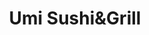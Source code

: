 ---
layout: place
title: "Umi Sushi&Grill"
permalink: /michigan/grand-rapids/umi-sushi-grill.html
stateAbbr: MI
stateName: Michigan
cityName: Grand Rapids
seo:
  name: "Umi Sushi&Grill"
  type: Restaurant
  links: http://umisushigrill.com/
description: "Looking for sushi in Grand Rapids, Michigan? Check out Umi Sushi&Grill for a delightful Japanese dining experience. Enjoy a variety of sushi and other dishes..."
place_id: ChIJxb0dwVG1GYgRCfannlgm8wk
photos:
  - name: >-
      places/ChIJxb0dwVG1GYgRCfannlgm8wk/photos/AeeoHcJV5zNzzloYkfCpqL-nys434RZHVwiPbw7xRP2uOezI-8SKKxstF-J_ChGdP0XY4DVHFp-p75YJwquJxcXpgyvunAcC6Wcz6UhpvejZpKXUbbarpL5XlYsfjfA5h6aNH7ebL402Gd9FnUr_udmBDhXldM-aW8Gl2x7FFKO8gZ1HEjV4QgLQcYr82QO_4iXsV4YOF_wAWeBBvtWFinm42oalwLDD91aKuA0lHDsDdDo8PAhLvGMXr9hALkjxNujYXrlKYFr5ZDwC9v3zutbNV6vKxnPjfpqr3-8xmsuD_J8
    widthPx: 2736
    heightPx: 3648
    authorAttributions:
      - displayName: Umi Sushi&Grill
        uri: https://maps.google.com/maps/contrib/115495093832935604749
        photoUri: >-
          https://lh3.googleusercontent.com/a-/ALV-UjU-cQdE2S5dtYDccoXhyM6K9IUynv_lz5INkVFxGKASUW8-IQ=s100-p-k-no-mo
    flagContentUri: >-
      https://www.google.com/local/imagery/report/?cb_client=maps_api_places.places_api&image_key=!1e10!2sAF1QipM4rAkAT3vDTCRds0h-JN7gzEObZYzGQbv6cOI&hl=en-US
    googleMapsUri: >-
      https://www.google.com/maps/place//data=!3m4!1e2!3m2!1sAF1QipM4rAkAT3vDTCRds0h-JN7gzEObZYzGQbv6cOI!2e10!4m2!3m1!1s0x8819b551c11dbdc5:0x9f326589ea7f609
  - name: >-
      places/ChIJxb0dwVG1GYgRCfannlgm8wk/photos/AeeoHcLi0WKrVEiefvc_WCVwSIIzEyrQsKwuBBoiqWo6kcuxdwB5bYag86FKkp3ptNb4kY7eiMRddEQN27uU8HGXSSpXA9JTDYTuGqcX9VFWE7waHqrb2lTNLlILmaviDWlsGps5_ENCqwlR2cBF8KGgN-8fZNQqGtz3hVS_0Wnb25CB_bULN459lx0qCdK2sK7uZb7D8v-BvgmePIO6UxeRckB-i6q0hzp8ykddAigmo7ocqAJ0aPHdm-JQW-95mbT4xRRVoxC_v2Wu6aYAc7_nngbHE8Xc5y_4-DdjScseR5M
    widthPx: 3648
    heightPx: 2736
    authorAttributions:
      - displayName: Umi Sushi&Grill
        uri: https://maps.google.com/maps/contrib/115495093832935604749
        photoUri: >-
          https://lh3.googleusercontent.com/a-/ALV-UjU-cQdE2S5dtYDccoXhyM6K9IUynv_lz5INkVFxGKASUW8-IQ=s100-p-k-no-mo
    flagContentUri: >-
      https://www.google.com/local/imagery/report/?cb_client=maps_api_places.places_api&image_key=!1e10!2sAF1QipNdxFDvcWRCNWO1xtB7aeQapjdTkHuIWmVFIJY&hl=en-US
    googleMapsUri: >-
      https://www.google.com/maps/place//data=!3m4!1e2!3m2!1sAF1QipNdxFDvcWRCNWO1xtB7aeQapjdTkHuIWmVFIJY!2e10!4m2!3m1!1s0x8819b551c11dbdc5:0x9f326589ea7f609
  - name: >-
      places/ChIJxb0dwVG1GYgRCfannlgm8wk/photos/AeeoHcLRzcSVwTh-Kc2tpXAcfSyTToNF5VCTSUe16JCTBpiYNKIev7outAmA4ukI72Fp_Q1eYvGK0oeNaaeRYf3c9TTLIAoIwBYwy0NGZRwiKiTQzPz3-QVKq0it6hpNxNpGlqf0rRB-PzJSilRX-VlyiIv1Wev-JhUKWY5IQ1mUmSKPSJfsZkme-c8VnhIcp3AFST1sNefHm8-eIum4VtbtwoYs5DEWSUQOnS0xpcDL5TxnFii1_mLW71VWnHIjKNAHfP_qoMYHRQe2B3qyXYZJ7QbDzVt98mEq4y0mcMqHuwuQCdiWEZa5_KZ8p9qHHFL_E_XrPZhKeFPsluARxrW3cvtQooEqnROjjjtJgw8Uv3RuR5XRc0b6mkH9hyi6IH3A9O5Jz31rwi2DoaQryMTBkadvy7Nxhudj4WJRshoqmOTkSw
    widthPx: 4000
    heightPx: 3000
    authorAttributions:
      - displayName: Stephanie Shallal
        uri: https://maps.google.com/maps/contrib/117573864397839505549
        photoUri: >-
          https://lh3.googleusercontent.com/a-/ALV-UjWnQJPoKKXB6z74pUXKWxftD-_pR5eqW31qpIVHsUlIXY11Bew=s100-p-k-no-mo
    flagContentUri: >-
      https://www.google.com/local/imagery/report/?cb_client=maps_api_places.places_api&image_key=!1e10!2sCIHM0ogKEICAgMDwlqqzZA&hl=en-US
    googleMapsUri: >-
      https://www.google.com/maps/place//data=!3m4!1e2!3m2!1sCIHM0ogKEICAgMDwlqqzZA!2e10!4m2!3m1!1s0x8819b551c11dbdc5:0x9f326589ea7f609
  - name: >-
      places/ChIJxb0dwVG1GYgRCfannlgm8wk/photos/AeeoHcI-pD8UAAW2mqJsoxmN2ipB-3vI6v1lXLa9rCPh2Nx8ZxsT8eHhvpftcXTNVGAOs3jj64_T7U2R7cKrqjV5ITMMijaDy7XXa12Y7oFw04u--AvCkNBtgZ8Z959-JglZIGgAivNh34ndUoTlNjShGFDudOrMuK6xaSWKdb-f4eroM0PYj4tHPCUPvEdED3EXYq1gW5plfB4P3Q30JUtS9o1Sz4MV23qRpGMqx_YveMVLshrETJF2AyJxnEQ2ek9CRJRu60kMSibHwk3T_TmB9EoYUdvajUqjSAOtCU5T3ZUPeDbGe_ODCyHObMPhcVosyd0sK8cMv7QbtwPAQoEpVvg3mlqcNw6qWBj3PYuGDJHKhCeSL9td3WBuLQnXIcp4vQISZy-e6UZOqgAdQ6LR0HWrOaMQt1NpnE6o9-LR3E8AOg
    widthPx: 4800
    heightPx: 3600
    authorAttributions:
      - displayName: Umi Sushi
        uri: https://maps.google.com/maps/contrib/110502375818699892706
        photoUri: >-
          https://lh3.googleusercontent.com/a-/ALV-UjWMLQZqyYFgm-X-rxbOSqPFxmp-lqq9yT62v-ReFWCKxKax7Qg7=s100-p-k-no-mo
    flagContentUri: >-
      https://www.google.com/local/imagery/report/?cb_client=maps_api_places.places_api&image_key=!1e10!2sCIHM0ogKEICAgIDTqKmvXw&hl=en-US
    googleMapsUri: >-
      https://www.google.com/maps/place//data=!3m4!1e2!3m2!1sCIHM0ogKEICAgIDTqKmvXw!2e10!4m2!3m1!1s0x8819b551c11dbdc5:0x9f326589ea7f609
  - name: >-
      places/ChIJxb0dwVG1GYgRCfannlgm8wk/photos/AeeoHcI6iiWgxT9JbKvIMD7wPFvBO5IkwCpdXrgUNTUiTpJPi2JuFcxyvABYW0ZTInoKWRXsfnvTQDq7RA4EzcRpYVaAdR0lvhWoxIQfmmAXNYCAu5R6g7RojAplAZiW437cP8d76OgHnCR42a_BvEkw1g1giNOnt9TkFp0_HGm-XH4k5v-FTHdMibl_Z9XD3gufXAEgRlzE-vSJK0WIDC_CWdjeRTkeUJaysL5PE1HnFz5eb42CrRikXKH9W6cfYDxXaTkNna6J6pDMmiUq24UPDpZAfyQmElwRHuRUPbEF8qc
    widthPx: 4800
    heightPx: 3200
    authorAttributions:
      - displayName: Umi Sushi&Grill
        uri: https://maps.google.com/maps/contrib/115495093832935604749
        photoUri: >-
          https://lh3.googleusercontent.com/a-/ALV-UjU-cQdE2S5dtYDccoXhyM6K9IUynv_lz5INkVFxGKASUW8-IQ=s100-p-k-no-mo
    flagContentUri: >-
      https://www.google.com/local/imagery/report/?cb_client=maps_api_places.places_api&image_key=!1e10!2sAF1QipMJNT9mlkmrt17jhqyYwesUjGdYhb5ApY_dZxo&hl=en-US
    googleMapsUri: >-
      https://www.google.com/maps/place//data=!3m4!1e2!3m2!1sAF1QipMJNT9mlkmrt17jhqyYwesUjGdYhb5ApY_dZxo!2e10!4m2!3m1!1s0x8819b551c11dbdc5:0x9f326589ea7f609
  - name: >-
      places/ChIJxb0dwVG1GYgRCfannlgm8wk/photos/AeeoHcIVeiq4op-NcoYGFejmawG0AxrgN96kx_G2opTVbgszyhIDiB90WQoLsdA3aWT2aRj_92hAGU2pmAH80meGitcL-Iecglz9qMIIc5JAEA_tTagTuG7QPk5RFZWJk0BPedUNqPBbPcYh8t7pNRGae14MANq17i1hsYA4-qjW9aTs4z1vbyYPTexXyr5cTq-64q7-VSmCYKFLq6ne2q5UZTE_T8Tqt8tBEPiIHpU_zkkg2fv0gqUe_c-AbZdLeTau7g49FjayR-lYGArxGkiou7nst794HyFyZ2a8HUXW1jWmGVQRMGR5qAgpAMAJoh2Af3aLUaY60RWniy_DSyWhYLRjmx9u04wdH2UvCG6js0HWn0sWyw_jN1DDcpI8-p91hUxjVzYZ8nOYDKcblLH6vgKmRD6SrrObYP97NNEiJm8NYw
    widthPx: 4800
    heightPx: 3600
    authorAttributions:
      - displayName: Umi Sushi
        uri: https://maps.google.com/maps/contrib/110502375818699892706
        photoUri: >-
          https://lh3.googleusercontent.com/a-/ALV-UjWMLQZqyYFgm-X-rxbOSqPFxmp-lqq9yT62v-ReFWCKxKax7Qg7=s100-p-k-no-mo
    flagContentUri: >-
      https://www.google.com/local/imagery/report/?cb_client=maps_api_places.places_api&image_key=!1e10!2sCIHM0ogKEICAgIC13sX6RA&hl=en-US
    googleMapsUri: >-
      https://www.google.com/maps/place//data=!3m4!1e2!3m2!1sCIHM0ogKEICAgIC13sX6RA!2e10!4m2!3m1!1s0x8819b551c11dbdc5:0x9f326589ea7f609
  - name: >-
      places/ChIJxb0dwVG1GYgRCfannlgm8wk/photos/AeeoHcI6DhbGfXiIRGNMixkYHIWCc9xRo4R-r6iL1_GaDwObz0-wGHTUDElnNvUUVInhi7U7elWJ3CZ1wMFiljznZ-_8zzCfSPVYPCw80h9s4C_ia3KrkFqb6ahuT3YxpKW_rupIM9VemkqG5qharGqHfwMPoi3xNaKQgEs74QT1HtvxsIzrfAJgBOUI8DiF_h7ZMJb9goX4c-TD5PU2sp8wJi9jX-GI5Vo0gusY0W0yu1C6Ac2whODaFsAsOfGZFNyLLEMooZ7cGiGEU5Zd-jciXLpA5lixpNLAPqVPqhVYGAi07mnnXANOsPDm22h-d8uTCZa2zrO3uiINDlFsMYL7Cljfbq2CGDS0vN71sggss-ZP5UXQQhfqzgyPd0IGA1XCq6RxEL83cz4fAWAyaK6oajrypFFGYMSuMa1qz8O6NE4
    widthPx: 4800
    heightPx: 3600
    authorAttributions:
      - displayName: Umi Sushi
        uri: https://maps.google.com/maps/contrib/110502375818699892706
        photoUri: >-
          https://lh3.googleusercontent.com/a-/ALV-UjWMLQZqyYFgm-X-rxbOSqPFxmp-lqq9yT62v-ReFWCKxKax7Qg7=s100-p-k-no-mo
    flagContentUri: >-
      https://www.google.com/local/imagery/report/?cb_client=maps_api_places.places_api&image_key=!1e10!2sCIHM0ogKEICAgICVz8KbPw&hl=en-US
    googleMapsUri: >-
      https://www.google.com/maps/place//data=!3m4!1e2!3m2!1sCIHM0ogKEICAgICVz8KbPw!2e10!4m2!3m1!1s0x8819b551c11dbdc5:0x9f326589ea7f609
  - name: >-
      places/ChIJxb0dwVG1GYgRCfannlgm8wk/photos/AeeoHcKY4QpXM0cfKqyTLaJ52lZVtQoRGrdZ1TFyRB6CtbKRgcYukyr96dNsWd89qs-NmyyZ5vQvGI3hVHE7dPLbGxFEUhyQqT75zOXaAVfS8V4XaP7uicUL68czY0YixCEcMPxN5FAyAiJ8oAJYhvAcbo20x71ZXi6LNCS6sN0zMlqb1mNPk8xwg3c5tArVOXOfczWCcWn2dFadaPjmWuqJ3Jf6jUK4Q8joX2_RMKyJynGkR4alMpWNAmvYPWH0u1fPQbrLs-5m6b7tbtQE_pfBdS6AoFCAY8_HP8s2z31rLfXeXyqNszIUMy8Vpg3QzbB10ulBSZ3VQGvIfLkC2BzW-awMtZ6Awm0qB7_hYDKnvpqx9f4Vb4ro3xg-iWIMZ99Ui058u6MBRLQYXE6jHoHMmFasmJ7pBi2TFhtW-AkawMNAb1XZ
    widthPx: 4000
    heightPx: 3000
    authorAttributions:
      - displayName: Stephanie Shallal
        uri: https://maps.google.com/maps/contrib/117573864397839505549
        photoUri: >-
          https://lh3.googleusercontent.com/a-/ALV-UjWnQJPoKKXB6z74pUXKWxftD-_pR5eqW31qpIVHsUlIXY11Bew=s100-p-k-no-mo
    flagContentUri: >-
      https://www.google.com/local/imagery/report/?cb_client=maps_api_places.places_api&image_key=!1e10!2sCIHM0ogKEICAgMDwlqqzpAE&hl=en-US
    googleMapsUri: >-
      https://www.google.com/maps/place//data=!3m4!1e2!3m2!1sCIHM0ogKEICAgMDwlqqzpAE!2e10!4m2!3m1!1s0x8819b551c11dbdc5:0x9f326589ea7f609
  - name: >-
      places/ChIJxb0dwVG1GYgRCfannlgm8wk/photos/AeeoHcIoVG4OnWjWnq9Ib6qSbMVHwO9T7YYcZYCZSv2dUljy7w8AwT71T7H8ZrVqRF9r8B7JE4UhUVJbfMftzm5FlPZkJVwhDAu0LYEqL7GZymcOuo9vDroEdsbkkuGa08zrBNweud-0bjaQgIZLXDPAmyfWkOFul2PR7ELtYiwO4J3zl9qN6l4kIj4UPRyMZBVVWvhF0-p9pPN4Lx7vALynUi2nGGWWfxZVjnuzNBJ-zf-LBvQcnrKG_ZXawhQvGtKVjDxJgEzemnW_CIS9EkTkvhoCWseHfDhCHfLJHFIG7sKNo6EV1YolPMqaFG8mBMSklk4Yi3aw73ljBxoaQLcKM4-b7aa74BYq8ZLFA_vhoaZa_RCqxFfO8C9WmAMtKN5zwlUSS365LmE6OQZn1N1y7yf6dnF1vUu1N3W4l1Fmrfg
    widthPx: 4800
    heightPx: 3600
    authorAttributions:
      - displayName: Umi Sushi
        uri: https://maps.google.com/maps/contrib/110502375818699892706
        photoUri: >-
          https://lh3.googleusercontent.com/a-/ALV-UjWMLQZqyYFgm-X-rxbOSqPFxmp-lqq9yT62v-ReFWCKxKax7Qg7=s100-p-k-no-mo
    flagContentUri: >-
      https://www.google.com/local/imagery/report/?cb_client=maps_api_places.places_api&image_key=!1e10!2sCIHM0ogKEICAgIDTqKnIKQ&hl=en-US
    googleMapsUri: >-
      https://www.google.com/maps/place//data=!3m4!1e2!3m2!1sCIHM0ogKEICAgIDTqKnIKQ!2e10!4m2!3m1!1s0x8819b551c11dbdc5:0x9f326589ea7f609
  - name: >-
      places/ChIJxb0dwVG1GYgRCfannlgm8wk/photos/AeeoHcIMCom7EuQSATNGw48u0DsOYyjWVlXNbwqNr4SBCU8cqxArYi5Xnf-164lep7-jzcKj6ehyttJ26EY_IscQ-sXW6dqmr24G7BBOOVEpRIw16ouMyVbm5pY0UVwGjRQqip5KjoZkRF4kvkNr3M2z_95ce57GyJlcVc4JFrP9sdO9OnYv8hVFP0EHIWROKXTR0RNivUWrUsGxlAKFgz1eBfG4HR7F1W48pc55-SXFsVm2b53KVDWP6cC9Ec6uuadxQ0ZTUFxntgJvUdU-Pzt3BkIs2UIPfwjnqbxRArOYAwqtUL4T6P0myuvehekVaKDSB_nG8PKYM59mpdLHN25uKG5DxWwdTqhM0RsRaMkcTtdoS_gjvV-IyQ1XlP120NQLWbvAKUJPlVUsBx0rfjY8BJsa1AT0R12jvwEKw76d2f8u3m4
    widthPx: 4800
    heightPx: 3600
    authorAttributions:
      - displayName: Umi Sushi
        uri: https://maps.google.com/maps/contrib/110502375818699892706
        photoUri: >-
          https://lh3.googleusercontent.com/a-/ALV-UjWMLQZqyYFgm-X-rxbOSqPFxmp-lqq9yT62v-ReFWCKxKax7Qg7=s100-p-k-no-mo
    flagContentUri: >-
      https://www.google.com/local/imagery/report/?cb_client=maps_api_places.places_api&image_key=!1e10!2sCIHM0ogKEICAgIDTqKmrpQE&hl=en-US
    googleMapsUri: >-
      https://www.google.com/maps/place//data=!3m4!1e2!3m2!1sCIHM0ogKEICAgIDTqKmrpQE!2e10!4m2!3m1!1s0x8819b551c11dbdc5:0x9f326589ea7f609
address: 454 68th St SW, Grand Rapids, MI 49548, USA
street: 454 68th St SW
city: Grand Rapids
state: MI
zip: '49548'
country: USA
neighborhood: null
latitude: '42.840523'
longitude: '-85.674989'
accessibility_options:
  wheelchairAccessibleParking: true
  wheelchairAccessibleEntrance: true
  wheelchairAccessibleRestroom: true
  wheelchairAccessibleSeating: true
business_status: OPERATIONAL
name: Umi Sushi&Grill
google_maps_links:
  directionsUri: >-
    https://www.google.com/maps/dir//''/data=!4m7!4m6!1m1!4e2!1m2!1m1!1s0x8819b551c11dbdc5:0x9f326589ea7f609!3e0
  placeUri: https://maps.google.com/?cid=716958927742825993
  writeAReviewUri: >-
    https://www.google.com/maps/place//data=!4m3!3m2!1s0x8819b551c11dbdc5:0x9f326589ea7f609!12e1
  reviewsUri: >-
    https://www.google.com/maps/place//data=!4m4!3m3!1s0x8819b551c11dbdc5:0x9f326589ea7f609!9m1!1b1
  photosUri: >-
    https://www.google.com/maps/place//data=!4m3!3m2!1s0x8819b551c11dbdc5:0x9f326589ea7f609!10e5
primary_type: Japanese Restaurant
opening_hours:
  regular: null
  current: null
secondary_opening_hours:
  regular:
    weekdayDescriptions: null
    type: null
  current:
    weekdayDescriptions: null
    type: null
phone: (616) 888-8668
price_level: PRICE_LEVEL_MODERATE
price_range: $10 &ndash; $20
rating: '4.7'
rating_count: 544
website: http://umisushigrill.com/
reviews:
  - name: >-
      places/ChIJxb0dwVG1GYgRCfannlgm8wk/reviews/ChdDSUhNMG9nS0VJQ0FnTURnejl1TG93RRAB
    relativePublishTimeDescription: 2 weeks ago
    rating: 5
    text:
      text: >-
        This is hands down my favorite sushi spot! Every roll I’ve tried has
        been amazing, but the Dabomb Roll and 68St Roll are next level. Super
        fresh and amazing flavor.
      languageCode: en
    originalText:
      text: >-
        This is hands down my favorite sushi spot! Every roll I’ve tried has
        been amazing, but the Dabomb Roll and 68St Roll are next level. Super
        fresh and amazing flavor.
      languageCode: en
    authorAttribution:
      displayName: Micki Martin
      uri: https://www.google.com/maps/contrib/117020598724171372735/reviews
      photoUri: >-
        https://lh3.googleusercontent.com/a/ACg8ocLve067pNy9qPXT9c7qmMtbFae-BNruMTIwQRazODRvnfXtn1I=s128-c0x00000000-cc-rp-mo
    publishTime: '2025-03-28T17:01:24.318812Z'
    flagContentUri: >-
      https://www.google.com/local/review/rap/report?postId=ChdDSUhNMG9nS0VJQ0FnTURnejl1TG93RRAB&d=17924085&t=1
    googleMapsUri: >-
      https://www.google.com/maps/reviews/data=!4m6!14m5!1m4!2m3!1sChdDSUhNMG9nS0VJQ0FnTURnejl1TG93RRAB!2m1!1s0x8819b551c11dbdc5:0x9f326589ea7f609
  - name: >-
      places/ChIJxb0dwVG1GYgRCfannlgm8wk/reviews/ChdDSUhNMG9nS0VJQ0FnTUNncUl6dmxRRRAB
    relativePublishTimeDescription: a month ago
    rating: 5
    text:
      text: >-
        Went to Umi around 5pm and felt that it wasn't too busy, but the
        atmosphere was still warm. I was waited on by a waitress and a trainee
        and they were both polite and professional. There was a mistake with my
        poke bowl and it had originally come out with a different type of fish,
        but the waitress caught the mistake, apologized, and brought it back
        before I fully processed that there was a mistake.


        I got the tuna poke bowl and it was very good. My friend got the Hibachi
        and he also really enjoyed it. It was my friend's birthday and they also
        offered to give him a birthday dessert. Looking forward to coming back
        and trying more!
      languageCode: en
    originalText:
      text: >-
        Went to Umi around 5pm and felt that it wasn't too busy, but the
        atmosphere was still warm. I was waited on by a waitress and a trainee
        and they were both polite and professional. There was a mistake with my
        poke bowl and it had originally come out with a different type of fish,
        but the waitress caught the mistake, apologized, and brought it back
        before I fully processed that there was a mistake.


        I got the tuna poke bowl and it was very good. My friend got the Hibachi
        and he also really enjoyed it. It was my friend's birthday and they also
        offered to give him a birthday dessert. Looking forward to coming back
        and trying more!
      languageCode: en
    authorAttribution:
      displayName: Nicole Ly
      uri: https://www.google.com/maps/contrib/117714406500590728624/reviews
      photoUri: >-
        https://lh3.googleusercontent.com/a-/ALV-UjWiyKU_LrT4nTYmTt6tlIjM_793fFkDssofsYl8NYmvshpv2vF8=s128-c0x00000000-cc-rp-mo-ba3
    publishTime: '2025-02-13T18:52:58.270737Z'
    flagContentUri: >-
      https://www.google.com/local/review/rap/report?postId=ChdDSUhNMG9nS0VJQ0FnTUNncUl6dmxRRRAB&d=17924085&t=1
    googleMapsUri: >-
      https://www.google.com/maps/reviews/data=!4m6!14m5!1m4!2m3!1sChdDSUhNMG9nS0VJQ0FnTUNncUl6dmxRRRAB!2m1!1s0x8819b551c11dbdc5:0x9f326589ea7f609
  - name: >-
      places/ChIJxb0dwVG1GYgRCfannlgm8wk/reviews/ChdDSUhNMG9nS0VJQ0FnTUR3bHFxemhBRRAB
    relativePublishTimeDescription: 2 weeks ago
    rating: 5
    text:
      text: >-
        Amazing friendly staff!! Food was incredible!! Will definitely recommend
        and be back!
      languageCode: en
    originalText:
      text: >-
        Amazing friendly staff!! Food was incredible!! Will definitely recommend
        and be back!
      languageCode: en
    authorAttribution:
      displayName: Stephanie Shallal
      uri: https://www.google.com/maps/contrib/117573864397839505549/reviews
      photoUri: >-
        https://lh3.googleusercontent.com/a-/ALV-UjWnQJPoKKXB6z74pUXKWxftD-_pR5eqW31qpIVHsUlIXY11Bew=s128-c0x00000000-cc-rp-mo-ba5
    publishTime: '2025-03-25T17:26:35.392960Z'
    flagContentUri: >-
      https://www.google.com/local/review/rap/report?postId=ChdDSUhNMG9nS0VJQ0FnTUR3bHFxemhBRRAB&d=17924085&t=1
    googleMapsUri: >-
      https://www.google.com/maps/reviews/data=!4m6!14m5!1m4!2m3!1sChdDSUhNMG9nS0VJQ0FnTUR3bHFxemhBRRAB!2m1!1s0x8819b551c11dbdc5:0x9f326589ea7f609
  - name: >-
      places/ChIJxb0dwVG1GYgRCfannlgm8wk/reviews/ChdDSUhNMG9nS0VJQ0FnSUROMWVUQzB3RRAB
    relativePublishTimeDescription: a year ago
    rating: 4
    text:
      text: >-
        Umi had a lovely atmosphere, great service, and great food overall.
        Compared to other sushi restaurants I have been to, they did not charge
        extra for side sauces. Their tempura rolls were warm when presented,
        which is always a great plus. I was a little bit disappointed with my
        salmon tempura roll as I am used to having it more simple without many
        additions, but the pros definitely out shine the cons. This one of the
        top sushi restaurants I have been to thus far in the grand rapids area.
      languageCode: en
    originalText:
      text: >-
        Umi had a lovely atmosphere, great service, and great food overall.
        Compared to other sushi restaurants I have been to, they did not charge
        extra for side sauces. Their tempura rolls were warm when presented,
        which is always a great plus. I was a little bit disappointed with my
        salmon tempura roll as I am used to having it more simple without many
        additions, but the pros definitely out shine the cons. This one of the
        top sushi restaurants I have been to thus far in the grand rapids area.
      languageCode: en
    authorAttribution:
      displayName: Saad Ansari
      uri: https://www.google.com/maps/contrib/101894296241393558301/reviews
      photoUri: >-
        https://lh3.googleusercontent.com/a-/ALV-UjXtJx8gr0iWGfiOIPV7ZPZA3fgc93RwPYfLRnxk91TFJjXlZGzS=s128-c0x00000000-cc-rp-mo-ba3
    publishTime: '2024-01-24T14:02:08.710481Z'
    flagContentUri: >-
      https://www.google.com/local/review/rap/report?postId=ChdDSUhNMG9nS0VJQ0FnSUROMWVUQzB3RRAB&d=17924085&t=1
    googleMapsUri: >-
      https://www.google.com/maps/reviews/data=!4m6!14m5!1m4!2m3!1sChdDSUhNMG9nS0VJQ0FnSUROMWVUQzB3RRAB!2m1!1s0x8819b551c11dbdc5:0x9f326589ea7f609
  - name: >-
      places/ChIJxb0dwVG1GYgRCfannlgm8wk/reviews/ChZDSUhNMG9nS0VJQ0FnSURieGR2OEVnEAE
    relativePublishTimeDescription: 8 months ago
    rating: 4
    text:
      text: >-
        We have been to other Umi locations in the past but this one kind of
        disappointed us. To start we got the crab Rangoon, a classic but we wish
        they were fried a little longer. I got the yuzu martini which was more
        of an orange flavor but really yummy. We ordered a side of yaki udon
        noodles which had a bunch of fresh garlic and was very delicious. For
        rolls we ordered the Fancy bacon, Mt Fuji, Victory Se Maki and the
        Volcano Maki. They didn’t hold together very well and honestly the
        flavors weren’t going together very well so we didn’t care for the rolls
        as much as we hoped.
      languageCode: en
    originalText:
      text: >-
        We have been to other Umi locations in the past but this one kind of
        disappointed us. To start we got the crab Rangoon, a classic but we wish
        they were fried a little longer. I got the yuzu martini which was more
        of an orange flavor but really yummy. We ordered a side of yaki udon
        noodles which had a bunch of fresh garlic and was very delicious. For
        rolls we ordered the Fancy bacon, Mt Fuji, Victory Se Maki and the
        Volcano Maki. They didn’t hold together very well and honestly the
        flavors weren’t going together very well so we didn’t care for the rolls
        as much as we hoped.
      languageCode: en
    authorAttribution:
      displayName: Aleeya Witzke
      uri: https://www.google.com/maps/contrib/103595833243121705007/reviews
      photoUri: >-
        https://lh3.googleusercontent.com/a-/ALV-UjWnfK87v0qNptDulYrJPZDahQr_P5dElLGuLM9QnwOgYPFkD68q=s128-c0x00000000-cc-rp-mo-ba3
    publishTime: '2024-08-07T12:53:28.954226Z'
    flagContentUri: >-
      https://www.google.com/local/review/rap/report?postId=ChZDSUhNMG9nS0VJQ0FnSURieGR2OEVnEAE&d=17924085&t=1
    googleMapsUri: >-
      https://www.google.com/maps/reviews/data=!4m6!14m5!1m4!2m3!1sChZDSUhNMG9nS0VJQ0FnSURieGR2OEVnEAE!2m1!1s0x8819b551c11dbdc5:0x9f326589ea7f609
parking_options:
  freeParkingLot: true
  freeStreetParking: true
  valetParking: false
payment_options:
  acceptsCreditCards: true
  acceptsDebitCards: true
  acceptsCashOnly: false
  acceptsNfc: true
allow_dogs: null
curbside_pickup: false
delivery: true
dine_in: true
good_for_children: true
good_for_groups: true
good_for_sports: false
live_music: false
menu_for_children: true
outdoor_seating: true
reservable: true
restroom: true
serves_beer: true
serves_breakfast: false
serves_brunch: false
serves_cocktails: true
serves_coffee: false
serves_dinner: true
serves_dessert: true
serves_lunch: true
serves_vegetarian_food: true
serves_wine: true
takeout: true
summary: null

---